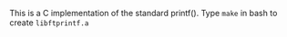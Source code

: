 This is a C implementation of the standard printf().
Type `make` in bash to create  `libftprintf.a`
